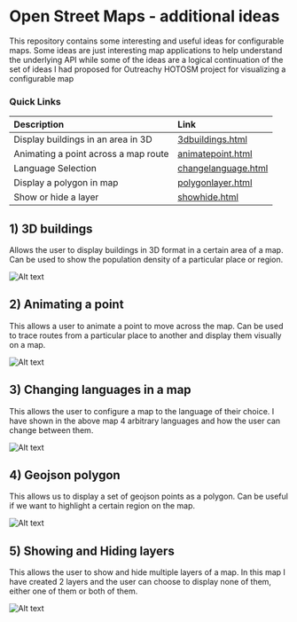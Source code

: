 # Open Street Maps - additional ideas
This repository contains some interesting and useful ideas for configurable maps. Some ideas are just interesting map applications to help understand the underlying API while some of the ideas are a logical continuation of the set of ideas I had proposed for Outreachy HOTOSM project for visualizing a configurable map

### Quick Links

Description | Link
:--- | :---
Display buildings in an area in 3D | [3dbuildings.html](https://ananyaarun.github.io/OSM-5/3dbuildings.html)
Animating a point across a map route | [animatepoint.html](https://ananyaarun.github.io/OSM-5/animatepoint.html)
Language Selection | [changelanguage.html](https://ananyaarun.github.io/OSM-5/changelanguage.html)
Display a polygon in map | [polygonlayer.html](https://ananyaarun.github.io/OSM-5/polygonlayer.html)
Show or hide a layer | [showhide.html](https://ananyaarun.github.io/OSM-5/showhide.html)

## 1) 3D buildings
  Allows the user to display buildings in 3D format in a certain area of a map. Can be used to show the population density of a    particular place or region.
  
  ![Alt text](https://github.com/ananyaarun/OSM-5/blob/master/1.png?raw=true "Optional Title")
  
  
## 2) Animating a point
  This allows a user to animate a point to move across the map. Can be used to trace routes from a particular place to another and display them visually on a map.
  
  
  ![Alt text](https://github.com/ananyaarun/OSM-5/blob/master/2.png?raw=true "Optional Title")
  
  
## 3) Changing languages in a map
   This allows the user to configure a map to the language of their choice. I have shown in the above map 4 arbitrary languages and how the user can change between them.
   
   
  ![Alt text](https://github.com/ananyaarun/OSM-5/blob/master/3.png?raw=true "Optional Title")
  
   
## 4) Geojson polygon
   This allows us to display a set of geojson points as a polygon. Can be useful if we want to highlight a certain region on the map.
   
   
  ![Alt text](https://github.com/ananyaarun/OSM-5/blob/master/4.png?raw=true "Optional Title")
  
   
## 5) Showing and Hiding layers
   This allows the user to show and hide multiple layers of a map. In this map I have created 2 layers and the user can choose to display none of them, either one of them or both of them.
   
   
  ![Alt text](https://github.com/ananyaarun/OSM-5/blob/master/5.png?raw=true "Optional Title")
  
